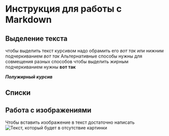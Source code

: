# Инструкция для работы с Markdown


## Выделение текста

чтобы выделить текст курсивом надо обрамить его *вот так* или нижним подчеркиванием _вот так_
Альтернативные способы нужны для совмещения разных способов
чтобы выделить жирным подчеркиванием нужны **вот так**

_**Полужирный курсив**_ 


## Списки

## Работа с изображениями
Чтобы вставить изображение в текст достаточно написать
![Текст, который будет в отсутствие картинки](https://avatarko.ru/img/avatar/2/zhivotnye_kot_sobaka_prikol_1764.jpg)

